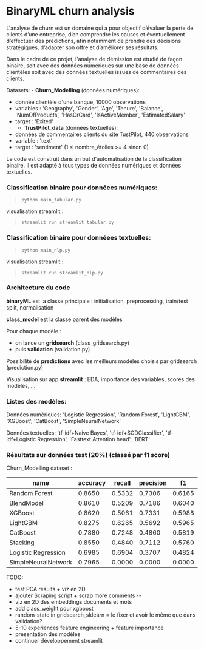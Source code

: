 # BinaryML churn analysis

L'analyse de churn est un domaine qui a pour objectif d’évaluer la perte de clients d’une entreprise, d’en comprendre les causes et éventuellement d’effectuer des prédictions, afin notamment de prendre des décisions stratégiques, d’adapter son offre et d’améliorer ses résultats. 

Dans le cadre de ce projet, l'analyse de démission est étudié de façon binaire, soit avec des données numériques sur une base de données clientèles soit avec des données textuelles issues de commentaires des clients.

Datasets:
	- **Churn_Modelling** (données numériques):
* donnée clientèle d'une banque, 10000 observations
* variables : 'Geography', 'Gender', 'Age', 'Tenure', 'Balance', 'NumOfProducts', 'HasCrCard', 'IsActiveMember', 'EstimatedSalary'
* target : 'Exited'
	- **TrustPilot_data** (données textuelles):
* données de commentaires clients du site TustPilot, 440 observations
* variable : 'text'
* target : 'sentiment' (1 si nombre_étoiles >= 4 sinon 0)

Le code est construit dans un but d'automatisation de la classification binaire. Il est adapté à tous types de données numériques et données textuelles.

### Classification binaire pour donnéees numériques:

> `python main_tabular.py`

visualisation streamlit :
> `streamlit run streamlit_tabular.py`

### Classification binaire pour donnéees textuelles:

> `python main_nlp.py`

visualisation streamlit :
> `streamlit run streamlit_nlp.py`

### Architecture du code

**binaryML** est la classe principale : initialisation, preprocessing, train/test split, normalisation

**class_model** est la classe parent des modèles

Pour chaque modèle :
* on lance un **gridsearch** (class_gridsearch.py)
* puis **validation** (validation.py)

Possibilité de **predictions** avec les meilleurs modèles choisis par gridsearch (prediction.py)

Visualisation sur app **streamlit** : EDA, importance des variables, scores des modèles, ...

### Listes des modèles:

Données numériques: 'Logistic Regression', 'Random Forest', 'LightGBM', 'XGBoost', 'CatBoost', 'SimpleNeuralNetwork'

Données textuelles: 'tf-idf+Naive Bayes', 'tf-idf+SGDClassifier', 'tf-idf+Logistic Regression', 'Fasttext Attention head', 'BERT'

### Résultats sur données test (20%) (classé par f1 score)

Churn_Modelling dataset :

|name|accuracy|recall|precision|f1|roc_auc|
|---------------|-------|-------|-------|-------|-------|
|Random Forest|0.8650|0.5332|0.7306|0.6165|0.8515|
|BlendModel|0.8610|0.5209|0.7186|0.6040|0.8531|
|XGBoost|0.8620|0.5061|0.7331|0.5988|0.8529|
|LightGBM|0.8275|0.6265|0.5692|0.5965|0.8429|
|CatBoost|0.7880|0.7248|0.4860|0.5819|0.8527|
|Stacking|0.8550|0.4840|0.7112|0.5760|0.8396|
|Logistic Regression|0.6985|0.6904|0.3707|0.4824|0.7570|
|SimpleNeuralNetwork|0.7965|0.0000|0.0000|0.0000|0.5000|


TODO:

 - test PCA results + viz en 2D
 - ajouter Scraping script + scrap more comments --
 - viz en 2D des embeddings documents et mots
 - add class_weight pour xgboost
 - random-state in gridsearch_sklearn = le fixer et avoir le même que dans validation?
 - 5-10 experiences feature engineering + feature importance
 - presentation des modèles
 - continuer développement streamlit

